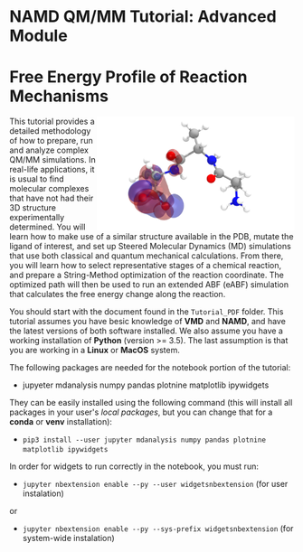 # NAMD QM/MM Tutorial: Advanced Module
# Free Energy Profile of Reaction Mechanisms

<img align="right" src="toolkit/3ala_orbital.png" width=350/>

This tutorial provides a detailed methodology of how to prepare, run and analyze
complex QM/MM simulations. In real-life applications, it is usual to find
molecular complexes that have not had their 3D structure experimentally determined.
You will learn how to make use of a similar structure available in
the PDB, mutate the ligand of interest, and set up Steered Molecular Dynamics
(MD) simulations that use both classical and quantum mechanical calculations.
From there, you will learn how to select representative stages of a chemical reaction,
and prepare a String-Method optimization of the reaction coordinate. The
optimized path will then be used to run an extended ABF (eABF) simulation
that calculates the free energy change along the reaction.

You should start with the document found in the `Tutorial_PDF` folder. This tutorial assumes you have besic knowledge of **VMD** and **NAMD**, and have the latest versions of both software installed. We also assume you have a working installation of **Python** (version >= 3.5). The last assumption is that you are working in a **Linux** or **MacOS** system.

The following packages are needed for the notebook portion of the tutorial:

- jupyeter mdanalysis numpy pandas plotnine matplotlib ipywidgets

They can be easily installed using the following command (this will install all packages in your user's *local packages*, but you can change that for a **conda** or **venv** installation):

- `pip3 install --user jupyter mdanalysis numpy pandas plotnine matplotlib ipywidgets`

In order for widgets to run correctly in the notebook, you must run:

- `jupyter nbextension enable --py --user widgetsnbextension`  (for user instalation)

or 
 
- `jupyter nbextension enable --py --sys-prefix widgetsnbextension`  (for system-wide instalation)

